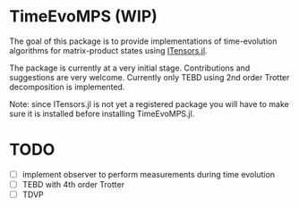 # TimeEvoMPS (WIP)
The goal of this package is to provide implementations of time-evolution algorithms for matrix-product states using 
[ITensors.jl](https://github.com/ITensor/ITensors.jl). 

The package is currently at a very initial stage. Contributions and suggestions are very welcome. 
Currently only TEBD using 2nd order Trotter decomposition is implemented. 

Note: since ITensors.jl is not yet a registered package you will have to make sure it is installed before installing TimeEvoMPS.jl. 

# TODO
- [ ] implement observer to perform measurements during time evolution
- [ ] TEBD with 4th order Trotter
- [ ] TDVP
